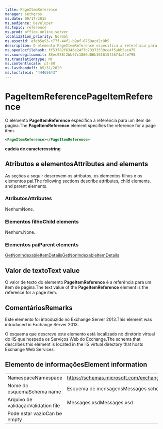 ```yaml
---
title: PageItemReference
manager: sethgros
ms.date: 09/17/2015
ms.audience: Developer
ms.topic: reference
ms.prod: office-online-server
localization_priority: Normal
ms.assetid: efeb5a93-c77f-44f1-b9af-8759acd2c8b5
description: O elemento PageItemReference especifica a referência para um item de página.
ms.openlocfilehash: ff53f82f6346e24f7d73373330ce4f5abb5ec475
ms.sourcegitcommit: 88ec988f2bb67c1866d06b361615f3674a24e795
ms.translationtype: MT
ms.contentlocale: pt-BR
ms.lasthandoff: 05/31/2020
ms.locfileid: "44465643"
---
```

# <a name="pageitemreference"></a><span data-ttu-id="f4d9b-103">PageItemReference</span><span class="sxs-lookup"><span data-stu-id="f4d9b-103">PageItemReference</span></span>

<span data-ttu-id="f4d9b-104">O elemento **PageItemReference** especifica a referência para um item de página.</span><span class="sxs-lookup"><span data-stu-id="f4d9b-104">The **PageItemReference** element specifies the reference for a page item.</span></span> 
  
```XML
<PageItemReference></PageItemReference>
```

 <span data-ttu-id="f4d9b-105">**cadeia de caracteres**</span><span class="sxs-lookup"><span data-stu-id="f4d9b-105">**string**</span></span>
## <a name="attributes-and-elements"></a><span data-ttu-id="f4d9b-106">Atributos e elementos</span><span class="sxs-lookup"><span data-stu-id="f4d9b-106">Attributes and elements</span></span>

<span data-ttu-id="f4d9b-107">As seções a seguir descrevem os atributos, os elementos filhos e os elementos pai.</span><span class="sxs-lookup"><span data-stu-id="f4d9b-107">The following sections describe attributes, child elements, and parent elements.</span></span>
  
### <a name="attributes"></a><span data-ttu-id="f4d9b-108">Atributos</span><span class="sxs-lookup"><span data-stu-id="f4d9b-108">Attributes</span></span>

<span data-ttu-id="f4d9b-109">Nenhum</span><span class="sxs-lookup"><span data-stu-id="f4d9b-109">None.</span></span>
  
### <a name="child-elements"></a><span data-ttu-id="f4d9b-110">Elementos filho</span><span class="sxs-lookup"><span data-stu-id="f4d9b-110">Child elements</span></span>

<span data-ttu-id="f4d9b-111">Nenhum.</span><span class="sxs-lookup"><span data-stu-id="f4d9b-111">None.</span></span>
  
### <a name="parent-elements"></a><span data-ttu-id="f4d9b-112">Elementos pai</span><span class="sxs-lookup"><span data-stu-id="f4d9b-112">Parent elements</span></span>

[<span data-ttu-id="f4d9b-113">GetNonIndexableItemDetails</span><span class="sxs-lookup"><span data-stu-id="f4d9b-113">GetNonIndexableItemDetails</span></span>](getnonindexableitemdetails.md)
  
## <a name="text-value"></a><span data-ttu-id="f4d9b-114">Valor de texto</span><span class="sxs-lookup"><span data-stu-id="f4d9b-114">Text value</span></span>

<span data-ttu-id="f4d9b-115">O valor de texto do elemento **PageItemReference** é a referência para um item de página.</span><span class="sxs-lookup"><span data-stu-id="f4d9b-115">The text value of the **PageItemReference** element is the reference for a page item.</span></span> 
  
## <a name="remarks"></a><span data-ttu-id="f4d9b-116">Comentários</span><span class="sxs-lookup"><span data-stu-id="f4d9b-116">Remarks</span></span>

<span data-ttu-id="f4d9b-117">Este elemento foi introduzido no Exchange Server 2013.</span><span class="sxs-lookup"><span data-stu-id="f4d9b-117">This element was introduced in Exchange Server 2013.</span></span>
  
<span data-ttu-id="f4d9b-118">O esquema que descreve este elemento está localizado no diretório virtual do IIS que hospeda os Serviços Web do Exchange.</span><span class="sxs-lookup"><span data-stu-id="f4d9b-118">The schema that describes this element is located in the IIS virtual directory that hosts Exchange Web Services.</span></span>
  
## <a name="element-information"></a><span data-ttu-id="f4d9b-119">Elemento de informações</span><span class="sxs-lookup"><span data-stu-id="f4d9b-119">Element information</span></span>

|||
|:-----|:-----|
|<span data-ttu-id="f4d9b-120">Namespace</span><span class="sxs-lookup"><span data-stu-id="f4d9b-120">Namespace</span></span>  <br/> |https://schemas.microsoft.com/exchange/services/2006/messages  <br/> |
|<span data-ttu-id="f4d9b-121">Nome do esquema</span><span class="sxs-lookup"><span data-stu-id="f4d9b-121">Schema name</span></span>  <br/> |<span data-ttu-id="f4d9b-122">Esquema de mensagens</span><span class="sxs-lookup"><span data-stu-id="f4d9b-122">Messages schema</span></span>  <br/> |
|<span data-ttu-id="f4d9b-123">Arquivo de validação</span><span class="sxs-lookup"><span data-stu-id="f4d9b-123">Validation file</span></span>  <br/> |<span data-ttu-id="f4d9b-124">Messages.xsd</span><span class="sxs-lookup"><span data-stu-id="f4d9b-124">Messages.xsd</span></span>  <br/> |
|<span data-ttu-id="f4d9b-125">Pode estar vazio</span><span class="sxs-lookup"><span data-stu-id="f4d9b-125">Can be empty</span></span>  <br/> ||
   

